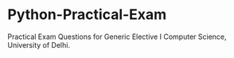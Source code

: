 # Python-Practical-Exam

Practical Exam Questions for Generic Elective I Computer Science, University of Delhi.
